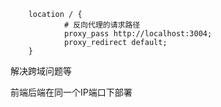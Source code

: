 

```text
    location / {
            # 反向代理的请求路径
            proxy_pass http://localhost:3004;
            proxy_redirect default;
    }
```

解决跨域问题等

前端后端在同一个IP端口下部署

